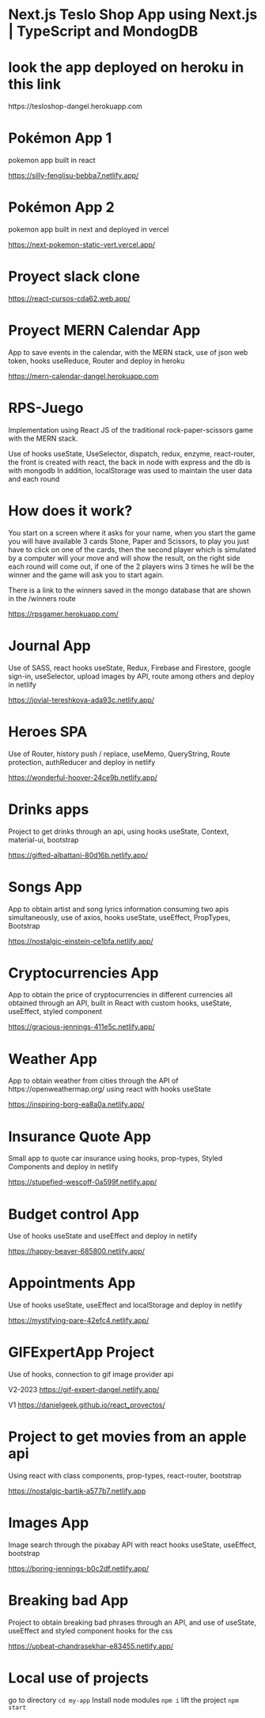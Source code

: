 # Next.js Teslo Shop App using Next.js | TypeScript and MondogDB
# look the app deployed on heroku in this link
<p>https://tesloshop-dangel.herokuapp.com</p>

# Pokémon App 1
<p>pokemon app built in react</p>

https://silly-fenglisu-bebba7.netlify.app/

# Pokémon App 2

<p>pokemon app built in next and deployed in vercel</p>

https://next-pokemon-static-vert.vercel.app/
# Proyect slack clone
https://react-cursos-cda62.web.app/

# Proyect MERN Calendar App

<p>App to save events in the calendar, with the MERN stack, use of json web token, hooks useReduce, Router and deploy in heroku </p>

https://mern-calendar-dangel.herokuapp.com

# RPS-Juego

<p>Implementation using React JS of the traditional rock-paper-scissors game with the MERN stack.</p>

<p>Use of hooks useState, UseSelector, dispatch, redux, enzyme, react-router, the front is created with react, the back in node with express and the db is with mongodb
In addition, localStorage was used to maintain the user data and each round<p>

# How does it work?

<p>You start on a screen where it asks for your name, when you start the game you will have available 3 cards Stone, Paper and Scissors, to play you just have to click on one of the cards, then the second player which is simulated by a computer will your move and will show the result, on the right side each round will come out, if one of the 2 players wins 3 times he will be the winner and the game will ask you to start again.</p>

<p>There is a link to the winners saved in the mongo database that are shown in the /winners route</p>

https://rpsgamer.herokuapp.com/

# Journal App <br>

<p>Use of SASS, react hooks useState, Redux, Firebase and Firestore, google sign-in, useSelector, upload images by API, route among others and deploy in netlify </p>

https://jovial-tereshkova-ada93c.netlify.app/

# Heroes SPA <br>

<p>Use of Router, history push / replace, useMemo, QueryString, Route protection, authReducer and deploy in netlify </p>

https://wonderful-hoover-24ce9b.netlify.app/

# Drinks apps

<p>Project to get drinks through an api, using hooks useState, Context, material-ui, bootstrap</p>

https://gifted-albattani-80d16b.netlify.app/

# Songs App

<p>App to obtain artist and song lyrics information consuming two apis simultaneously, use of axios, hooks useState, useEffect, PropTypes, Bootstrap </p>

https://nostalgic-einstein-ce1bfa.netlify.app/

# Cryptocurrencies App

<p>App to obtain the price of cryptocurrencies in different currencies all obtained through an API, built in React with custom hooks, useState, useEffect, styled component

https://gracious-jennings-411e5c.netlify.app/

# Weather App

<p>App to obtain weather from cities through the API of https://openweathermap.org/ using react with hooks useState</p>

https://inspiring-borg-ea8a0a.netlify.app/

# Insurance Quote App <br>

<p>Small app to quote car insurance using hooks, prop-types, Styled Components and deploy in netlify </p>

https://stupefied-wescoff-0a599f.netlify.app/

# Budget control App <br>

<p>Use of hooks useState and useEffect and deploy in netlify</p>

https://happy-beaver-685800.netlify.app/

# Appointments App <br>

<p>Use of hooks useState, useEffect and localStorage and deploy in netlify</p>

https://mystifying-pare-42efc4.netlify.app/

# GIFExpertApp Project <br>

<p>Use of hooks, connection to gif image provider api</p>

V2-2023
https://gif-expert-dangel.netlify.app/

V1
https://danielgeek.github.io/react_proyectos/

# Project to get movies from an apple api

<p>Using react with class components, prop-types, react-router, bootstrap</p>

https://nostalgic-bartik-a577b7.netlify.app

# Images App

<p>Image search through the pixabay API with react hooks useState, useEffect, bootstrap</p>

https://boring-jennings-b0c2df.netlify.app/

# Breaking bad App

<p>Project to obtain breaking bad phrases through an API, and use of useState, useEffect and styled component hooks for the css</p>

https://upbeat-chandrasekhar-e83455.netlify.app/

# Local use of projects

go to directory
`cd my-app`
Install node modules
`npm i`
lift the project
`npm start`
